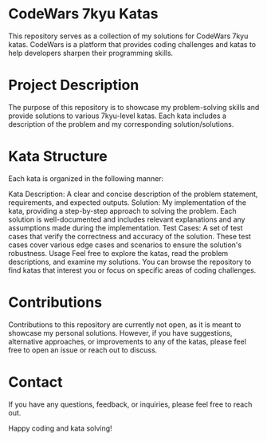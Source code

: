 # CodeWars 7kyu Katas
This repository serves as a collection of my solutions for CodeWars 7kyu katas. CodeWars is a platform that provides coding challenges and katas to help developers sharpen their programming skills.

# Project Description
The purpose of this repository is to showcase my problem-solving skills and provide solutions to various 7kyu-level katas. Each kata includes a description of the problem and my corresponding solution/solutions.

# Kata Structure
Each kata is organized in the following manner:

Kata Description: A clear and concise description of the problem statement, requirements, and expected outputs.
Solution: My implementation of the kata, providing a step-by-step approach to solving the problem. Each solution is well-documented and includes relevant explanations and any assumptions made during the implementation.
Test Cases: A set of test cases that verify the correctness and accuracy of the solution. These test cases cover various edge cases and scenarios to ensure the solution's robustness.
Usage
Feel free to explore the katas, read the problem descriptions, and examine my solutions. You can browse the repository to find katas that interest you or focus on specific areas of coding challenges.

# Contributions
Contributions to this repository are currently not open, as it is meant to showcase my personal solutions. However, if you have suggestions, alternative approaches, or improvements to any of the katas, please feel free to open an issue or reach out to discuss.

# Contact
If you have any questions, feedback, or inquiries, please feel free to reach out.

Happy coding and kata solving!
